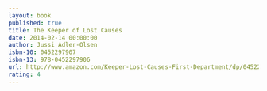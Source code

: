 ```yaml
---
layout: book
published: true
title: The Keeper of Lost Causes
date: 2014-02-14 00:00:00
author: Jussi Adler-Olsen
isbn-10: 0452297907
isbn-13: 978-0452297906
url: http://www.amazon.com/Keeper-Lost-Causes-First-Department/dp/0452297907/ref=sr_1_1?s=books&ie=UTF8&qid=1434743351&sr=1-1&keywords=the+keeper+of+lost+causes
rating: 4
---
```


